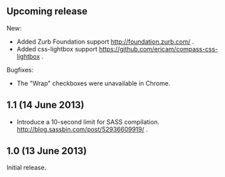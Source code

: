 ## Upcoming release

New:

  * Added Zurb Foundation support http://foundation.zurb.com/ .
  * Added css-lightbox support https://github.com/ericam/compass-css-lightbox .

Bugfixes:

  * The "Wrap" checkboxes were unavailable in Chrome.


## 1.1 (14 June 2013)

  * Introduce a 10-second limit for SASS compilation. http://blog.sassbin.com/post/52936609919/ .


## 1.0 (13 June 2013)

Initial release.